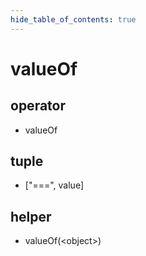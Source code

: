 ```yaml
---
hide_table_of_contents: true
---
```


# valueOf

## operator

-   valueOf

## tuple

-   ["===", value]

## helper

-   valueOf(&lt;object&gt;)
